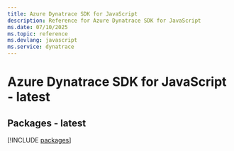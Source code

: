 ```yaml
---
title: Azure Dynatrace SDK for JavaScript
description: Reference for Azure Dynatrace SDK for JavaScript
ms.date: 07/10/2025
ms.topic: reference
ms.devlang: javascript
ms.service: dynatrace
---
```

# Azure Dynatrace SDK for JavaScript - latest
## Packages - latest
[!INCLUDE [packages](dynatrace-index.md)]